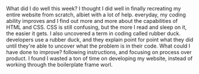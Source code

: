  What did I do well this week?
 I thought I did well in finally recreating my entire website from scratch, albiet with a lot of help. everyday, my coding ability improves and I find out more and more about the capabilities of HTML and CSS. CSS is still confusing, but the more I read and sleep on it, the easier it gets. I also uncovered a term in coding called rubber duck. developers use a rubber duck, and they explain point for point what they did until they're able to uncover what the problem is in their code.
 What could I have done to improve?
 following instructions, and focusing on process over product. I found I wasted a ton of time on developing my website, instead of working through the boilerplate frame worl.